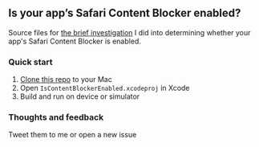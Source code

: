 ## Is your app’s Safari Content Blocker enabled?

Source files for [the brief investigation][article] I did into determining whether your app's Safari Content Blocker is enabled.

### Quick start

1. [Clone this repo](github-mac://openRepo/https://github.com/ryanbrodie/IsContentBlockerEnabled) to your Mac
2. Open `IsContentBlockerEnabled.xcodeproj` in Xcode
3. Build and run on device or simulator

### Thoughts and feedback

Tweet them to me or open a new issue

[article]: https://medium.com
[twitter]: https://twitter.com/@brod_ie
